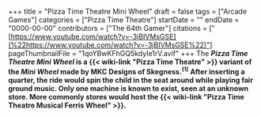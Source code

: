 +++
title = "Pizza Time Theatre Mini Wheel"
draft = false
tags = ["Arcade Games"]
categories = ["Pizza Time Theatre"]
startDate = ""
endDate = "0000-00-00"
contributors = ["The 64th Gamer"]
citations = ["[https://www.youtube.com/watch?v=-3jBIVMsGSE](%22https://www.youtube.com/watch?v=-3jBIVMsGSE%22)"]
pageThumbnailFile = "1qoYBwKFhGQ5kdyIe1rV.avif"
+++
The ***Pizza Time Theatre Mini Wheel* is a {{< wiki-link "Pizza Time Theatre" >}} variant of the *Mini Wheel* made by MKC Designs of Skegness.<sup>(1)</sup>
After inserting a quarter, the ride would spin the child in the seat around while playing fair ground music. Only one machine is known to exist, seen at an unknown store. More commonly stores would host the {{< wiki-link "Pizza Time Theatre Musical Ferris Wheel" >}}.**
